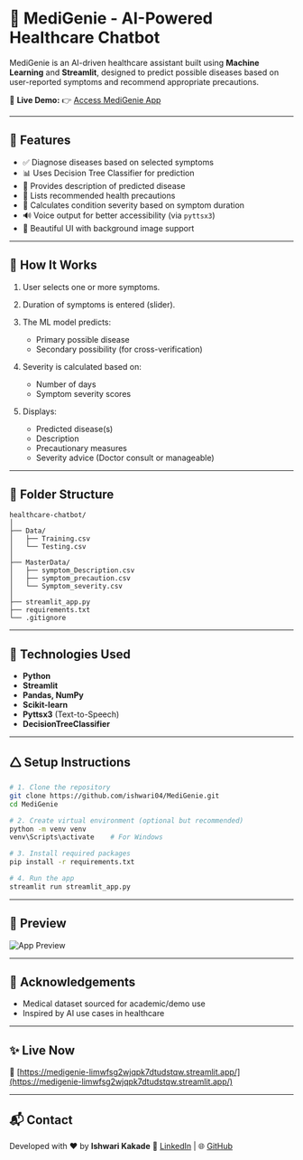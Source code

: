 # 🧠 MediGenie - AI-Powered Healthcare Chatbot

MediGenie is an AI-driven healthcare assistant built using **Machine Learning** and **Streamlit**, designed to predict possible diseases based on user-reported symptoms and recommend appropriate precautions.

🔗 **Live Demo:**
👉 [Access MediGenie App](https://medigenie-limwfsg2wjqpk7dtudstqw.streamlit.app/)

---

## 🚀 Features

* ✅ Diagnose diseases based on selected symptoms
* 📊 Uses Decision Tree Classifier for prediction
* 🔎 Provides description of predicted disease
* 💊 Lists recommended health precautions
* 🌟 Calculates condition severity based on symptom duration
* 🔊 Voice output for better accessibility (via `pyttsx3`)
* 🎨 Beautiful UI with background image support

---

## 🧠 How It Works

1. User selects one or more symptoms.
2. Duration of symptoms is entered (slider).
3. The ML model predicts:

   * Primary possible disease
   * Secondary possibility (for cross-verification)
4. Severity is calculated based on:

   * Number of days
   * Symptom severity scores
5. Displays:

   * Predicted disease(s)
   * Description
   * Precautionary measures
   * Severity advice (Doctor consult or manageable)

---

## 📁 Folder Structure

```
healthcare-chatbot/
│
├── Data/
│   ├── Training.csv
│   └── Testing.csv
│
├── MasterData/
│   ├── symptom_Description.csv
│   ├── symptom_precaution.csv
│   └── Symptom_severity.csv
│
├── streamlit_app.py
├── requirements.txt
└── .gitignore
```

---

## 💪 Technologies Used

* **Python**
* **Streamlit**
* **Pandas, NumPy**
* **Scikit-learn**
* **Pyttsx3** (Text-to-Speech)
* **DecisionTreeClassifier**

---

## 🛆 Setup Instructions

```bash
# 1. Clone the repository
git clone https://github.com/ishwari04/MediGenie.git
cd MediGenie

# 2. Create virtual environment (optional but recommended)
python -m venv venv
venv\Scripts\activate    # For Windows

# 3. Install required packages
pip install -r requirements.txt

# 4. Run the app
streamlit run streamlit_app.py
```

---

## 📸 Preview

![App Preview](https://user-images.githubusercontent.com/your-image-link.png)

---

## 🙌 Acknowledgements

* Medical dataset sourced for academic/demo use
* Inspired by AI use cases in healthcare

---

## ✨ Live Now

📍 [https://medigenie-limwfsg2wjqpk7dtudstqw.streamlit.app/](https://medigenie-limwfsg2wjqpk7dtudstqw.streamlit.app/)

---

## 📬 Contact

Developed with ❤️ by **Ishwari Kakade**
📧 [LinkedIn](https://www.linkedin.com/in/ishwari04/) | 🌐 [GitHub](https://github.com/ishwari04)
